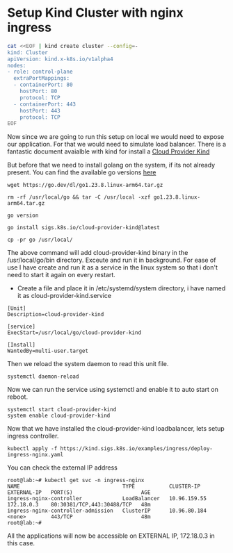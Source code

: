 # Setup Kind Cluster with nginx ingress

```bash
cat <<EOF | kind create cluster --config=-
kind: Cluster
apiVersion: kind.x-k8s.io/v1alpha4
nodes:
- role: control-plane
  extraPortMappings:
  - containerPort: 80
    hostPort: 80
    protocol: TCP
  - containerPort: 443
    hostPort: 443
    protocol: TCP
EOF
```

Now since we are going to run this setup on local we would need to expose our application. For that we would need to simulate load balancer. There is a fantastic document avaialble with kind for install a <a href=https://kind.sigs.k8s.io/docs/user/loadbalancer/>Cloud Provider Kind</a> 

But before that we need to install golang on the system, if its not already present.  You can find the available go versions <a href=https://go.dev/dl/>here</a>

```golang installation
wget https://go.dev/dl/go1.23.8.linux-arm64.tar.gz

rm -rf /usr/local/go && tar -C /usr/local -xzf go1.23.8.linux-arm64.tar.gz

go version
```

```Installing cloud-provider-kind
go install sigs.k8s.io/cloud-provider-kind@latest

cp -pr go /usr/local/

```

The above command will add cloud-provider-kind binary in the /usr/local/go/bin directory. Exceute and run it in background. 
For ease of use I have create and run it as a service in the linux system so that i don't need to start it again on every restart.

* Create a file and place it in /etc/systemd/system directory, i have named it as cloud-provider-kind.service

``` cloud-provider-kind.service
[Unit]
Description=cloud-provider-kind

[service]
ExecStart=/usr/local/go/cloud-provider-kind

[Install]
WantedBy=multi-user.target
```

Then we reload the system daemon to read this unit file.
```
systemctl daemon-reload
```

Now we can run the service using systemctl and enable it to auto start on reboot.

```
systemctl start cloud-provider-kind
system enable cloud-provider-kind
```

Now that we have installed the cloud-provider-kind loadbalancer, lets setup ingress controller.

```
kubectl apply -f https://kind.sigs.k8s.io/examples/ingress/deploy-ingress-nginx.yaml
```

You can check the external IP address 
```
root@lab:~# kubectl get svc -n ingress-nginx
NAME                                 TYPE           CLUSTER-IP     EXTERNAL-IP   PORT(S)                      AGE
ingress-nginx-controller             LoadBalancer   10.96.159.55   172.18.0.3    80:30381/TCP,443:30488/TCP   48m
ingress-nginx-controller-admission   ClusterIP      10.96.80.184   <none>        443/TCP                      48m
root@lab:~#
```

All the applications will now be accessible on EXTERNAL IP, 172.18.0.3 in this case.




